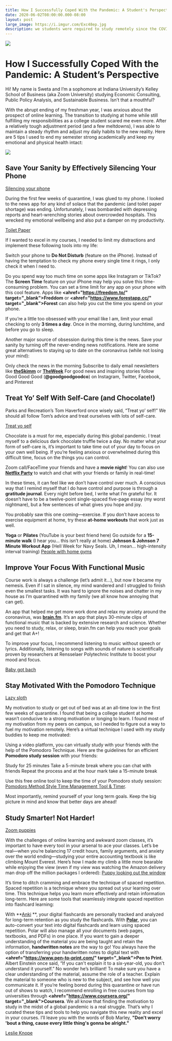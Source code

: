 ```yaml
---
title: How I Successfully Coped With the Pandemic: A Student's Perspective
date: 2020-06-02T08:00:00.000-08:00
layout: post
large_image: https://i.imgur.com/Exc48ep.jpg
description: we students were required to study remotely since the COVID pandemic started. This requires a new approach to remote tools, especially remote studying     
---
```


<img class="img-fluid" src="https://i.imgur.com/Exc48ep.jpg">

# How I Successfully Coped With the Pandemic: A Student’s Perspective

Hi! My name is Sweta and I’m a sophomore at Indiana University’s Kelley School of Business (aka Zoom University) studying Economic Consulting, Public Policy Analysis, and Sustainable Business. Isn’t that a mouthful?

With the abrupt ending of my freshman year, I was anxious about the prospect of online learning. The transition to studying at home while still fulfilling my responsibilities as a college student scared me even more.  After a relatively tough adjustment period (and a few meltdowns), I was able to maintain a steady rhythm and adjust my daily habits to the new reality. Here are 5 tips I used to end my semester strong academically and keep my emotional and physical health intact: 

<img class="img-fluid" src="https://i.imgur.com/D43zeEK.gifv">

## Save Your Sanity by Effectively Silencing Your Phone

<a href="https://imgur.com/UtUm8EP" target="_blank">Silencing your phone</a>

During the first few weeks of quarantine, I was glued to my phone. I looked to the news app for any kind of solace that the pandemic (and toilet paper shortage) was ending. Unfortunately, I was bombarded with depressing reports and heart-wrenching stories about overcrowded hospitals. This wrecked my emotional wellbeing and also put a damper on my productivity. 

<a href="https://imgur.com/r787Yqi" target="_blank">Toilet Paper</a>

If I wanted to excel in my courses, I needed to limit my distractions and implement these following tools into my life:

Switch your phone to **Do Not Disturb** (feature on the iPhone). Instead of having the temptation to check my phone every single time it rings, I only check it when I need to. 

Do you spend way too much time on some apps like Instagram or TikTok? The **Screen Time** feature on your iPhone may help you solve this time-consuming problem. You can set a time limit for any app on your phone with this cool feature. Apps like **<ahref="https://freedom.to/" target="_blank">Freddom</a>** or **<ahref="https://www.forestapp.cc/" target="_blank">Forest</a>** can also help you cut the time you spend on your phone. 

If you’re a little too obsessed with your email like I am, limit your email checking to only **3 times a day**. Once in the morning, during lunchtime, and before you go to sleep.

Another major source of obsession during this time is the news. Save your sanity by turning off the never-ending news notifications. Here are some great alternatives to staying up to date on the coronavirus (while not losing your mind):

Only check the news in the morning
Subscribe to daily email newsletters like **<a href="https://www.theskimm.com/" target="_blank">theSkimm</a>** or **<a href="https://theweek.com/" target="_blank">TheWeek</a>**
For good news and inspiring stories follow Good Good Good (**@goodgoodgoodco**) on Instagram, Twitter, Facebook, and Pinterest

## Treat Yo’ Self With Self-Care (and Chocolate!)

Parks and Recreation’s Tom Haverford once wisely said, “Treat yo’ self!” We should all follow Tom’s advice and treat ourselves with lots of self-care.

<a href="https://imgur.com/9tNrQeC" target="_blank">Treat yo self</a>
 
Chocolate is a must for me, especially during this global pandemic. I treat myself to a delicious dark chocolate truffle twice a day. No matter what your form of self-care is, it’s important to take time out of your day to focus on your own well being. If you’re feeling anxious or overwhelmed during this difficult time, focus on the things you can control. 

Zoom call/FaceTime your friends and have a **movie night**! You can also use **<a href="https://www.netflixparty.com/" target="_blank">Netflix Party</a>** to watch and chat with your friends or family in real-time!

In these times, it can feel like we don’t have control over much. A conscious way that I remind myself that I do have control and purpose is through a **gratitude journal**. Every night before bed, I write what I’m grateful for. It doesn’t have to be a twelve-point single-spaced five-page essay (my worst nightmare), but a few sentences of what gives you hope and joy. 

You probably saw this one coming—exercise. If you don’t have access to exercise equipment at home, try these **at-home workouts** that work just as well. 

**Yoga** or **Pilates** (YouTube is your best friend here)
Go outside for a **15-minute walk** (I hear you… this isn’t really at home)
**Johnson & Johnson 7 Minute Workout App** (Hell Week for Navy Seals. Uh, I mean… high-intensity interval training)
<a href="https://imgur.com/7YWRr4q" target="_blank">People with home gyms</a>

## Improve Your Focus With Functional Music

Course work is always a challenge (let’s admit it…), but now it became my nemesis. Even if I sat in silence, my mind wandered and I struggled to finish even the smallest tasks. It was hard to ignore the noises and chatter in my house as I’m quarantined with my family (we all know how annoying that can get). 

An app that helped me get more work done and relax my anxiety around the coronavirus, was **<a href="https://www.brain.fm/" target="_blank">brain.fm</a>**. It’s an app that plays 30-minute clips of functional music that is backed by extensive research and science. Whether you need to study, relax, or sleep, brain.fm can help you reach your goals and get that A+! 

To improve your focus, I recommend listening to music without speech or lyrics. Additionally, listening to songs with sounds of nature is scientifically proven by researchers at Rensselaer Polytechnic Institute to boost your mood and focus.

<a href="https://imgur.com/THF7cXi" target="_blank">Baby got bach</a>

## Stay Motivated With the Pomodoro Technique

<a href="https://imgur.com/qJ82JDO" target="_blank">Lazy sloth</a>

My motivation to study or get out of bed was at an all-time low in the first few weeks of quarantine. I found that being a college student at home wasn’t conducive to a strong motivation or longing to learn. I found most of my motivation from my peers on campus, so I needed to figure out a way to fuel my motivation remotely. Here’s a virtual technique I used with my study buddies to keep me motivated:

Using a video platform, you can virtually study with your friends with the help of the Pomodoro Technique. Here are the guidelines for an efficient **Pomodoro study session** with your friends:

Study for 25 minutes
Take a 5-minute break where you can chat with friends
Repeat the process and at the hour mark take a 15-minute break

Use this free online tool to keep the time of your Pomodoro study session: <a href="https://www.marinaratimer.com/" target="_blank">Pomodoro Method Style Time Management Tool & Timer</a>.

Most importantly, remind yourself of your long term goals. Keep the big picture in mind and know that better days are ahead!

## Study Smarter! Not Harder!

<a href="https://imgur.com/f7VTZnN" target="_blank">Zoom puppies</a>

With the challenges of online learning and awkward zoom classes, it’s important to have every tool in your arsenal to ace your classes. Let’s be real—when you’re balancing 17 credit hours, family arguments, and anxiety over the world ending—studying your entire accounting textbook is like climbing Mount Everest. Here’s how I made my climb a little more bearable while enjoying the view (even if my view was watching the Amazon delivery man drop off the million packages I ordered): 
<a href="https://imgur.com/FKYTrDd" target="_blank">Puppy looking out the window</a>

It’s time to ditch cramming and embrace the technique of spaced repetition. Spaced repetition is a technique where you spread out your learning over time. This technique helps you learn more effectively and retain information long-term. Here are some tools that seamlessly integrate spaced repetition into flashcard learning:
 
With **<a href="https://apps.ankiweb.net/" target="_blank">Anki</a>
**, your digital flashcards are personally tracked and analyzed for long-term retention as you study the flashcards. 
With **<a href="https://getpolarized.io/" target="_blank">Polar</a>**, you can auto-convert your text into digital flashcards and learn using spaced repetition. Polar will also manage all your documents (web pages, textbooks, and PDFs) in one place. 
If you want to gain a deeper understanding of the material you are being taught and retain the information, **handwritten notes** are the way to go! You always have the option of transferring your handwritten notes to digital text with **<ahref="https://www.pen-to-print.com/" target="_blank">Pen to Print</a>**. 
Albert Einstein once said, “If you can't explain it to a six-year-old, you don't understand it yourself.” No wonder he’s brilliant! To make sure you have a clear understanding of the material, assume the role of a teacher. Explain the material to someone who is new to the subject, and see how well you communicate it. 
If you’re feeling bored during this quarantine or have run out of shows to watch, I recommend enrolling in free courses from top universities through **<ahref="https://www.coursera.org/" target="_blank">Coursera</a>**. 
We all know that finding the motivation to study in the midst of a global pandemic is a real struggle. That’s why I curated these tips and tools to help you navigate this new reality and excel in your courses. I’ll leave you with the words of Bob Marley, **"Don't worry 'bout a thing, cause every little thing's gonna be alright."** 

<a href="https://imgur.com/AMvOliD" target="_blank">Leslie Knope</a>

